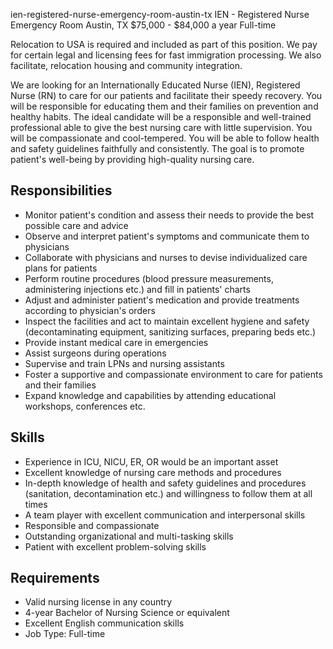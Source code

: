 ien-registered-nurse-emergency-room-austin-tx
IEN - Registered Nurse Emergency Room
Austin, TX
$75,000 - $84,000 a year
Full-time



Relocation to USA is required and included as part of this position. We pay for certain legal and licensing fees for fast immigration processing. We also facilitate, relocation housing and community integration.

We are looking for an Internationally Educated Nurse (IEN), Registered Nurse (RN) to care for our patients and facilitate their speedy recovery. You will be responsible for educating them and their families on prevention and healthy habits. The ideal candidate will be a responsible and well-trained professional able to give the best nursing care with little supervision. You will be compassionate and cool-tempered. You will be able to follow health and safety guidelines faithfully and consistently. The goal is to promote patient's well-being by providing high-quality nursing care.

## Responsibilities

- Monitor patient's condition and assess their needs to provide the best possible care and advice
- Observe and interpret patient's symptoms and communicate them to physicians
- Collaborate with physicians and nurses to devise individualized care plans for patients
- Perform routine procedures (blood pressure measurements, administering injections etc.) and fill in patients' charts
- Adjust and administer patient's medication and provide treatments according to physician's orders
- Inspect the facilities and act to maintain excellent hygiene and safety (decontaminating equipment, sanitizing surfaces, preparing beds etc.)
- Provide instant medical care in emergencies
- Assist surgeons during operations
- Supervise and train LPNs and nursing assistants
- Foster a supportive and compassionate environment to care for patients and their families
- Expand knowledge and capabilities by attending educational workshops, conferences etc.

## Skills

- Experience in ICU, NICU, ER, OR would be an important asset
- Excellent knowledge of nursing care methods and procedures
- In-depth knowledge of health and safety guidelines and procedures (sanitation, decontamination etc.) and willingness to follow them at all times
- A team player with excellent communication and interpersonal skills
- Responsible and compassionate
- Outstanding organizational and multi-tasking skills
- Patient with excellent problem-solving skills

## Requirements

- Valid nursing license in any country
- 4-year Bachelor of Nursing Science or equivalent
- Excellent English communication skills
- Job Type: Full-time
